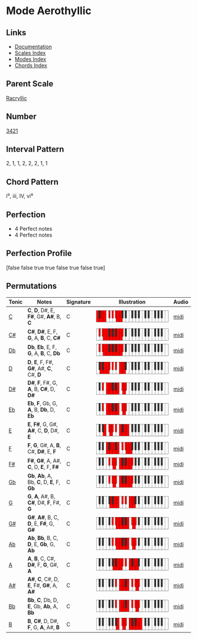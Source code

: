 # Mode Aerothyllic

## Links

- [Documentation](index.md)
- [Scales Index](Scales.md)
- [Modes Index](Modes.md)
- [Chords Index](Chords.md)

## Parent Scale

[Racryllic](ScaleRacryllic.md)

## Number

[3421](https://ianring.com/musictheory/scales/3421)

## Interval Pattern

2, 1, 1, 2, 2, 2, 1, 1

## Chord Pattern

i⁰, iii, IV, vi⁰

## Perfection

- 4 Perfect notes
- 4 Perfect notes

## Perfection Profile

[false false true true false true false true]

## Permutations

| Tonic | Notes | Signature | Illustration | Audio |
|-------|-------|-----------|--------------|-------|
| [C](ModeCNaturalAerothyllic.md) | **C**, **D**, D#, E, **F#**, G#, **A#**, B, **C** | C | ![CNaturalAerothyllic](ModeCNaturalAerothyllic.png) | [midi](https://github.com/edipermadi/music/blob/main/docs/ModeCNaturalAerothyllic.mid?raw=true) |
| [C#](ModeCSharpAerothyllic.md) | **C#**, **D#**, E, F, **G**, A, **B**, C, **C#** | C | ![CSharpAerothyllic](ModeCSharpAerothyllic.png) | [midi](https://github.com/edipermadi/music/blob/main/docs/ModeCSharpAerothyllic.mid?raw=true) |
| [Db](ModeDFlatAerothyllic.md) | **Db**, **Eb**, E, F, **G**, A, **B**, C, **Db** | C | ![DFlatAerothyllic](ModeDFlatAerothyllic.png) | [midi](https://github.com/edipermadi/music/blob/main/docs/ModeDFlatAerothyllic.mid?raw=true) |
| [D](ModeDNaturalAerothyllic.md) | **D**, **E**, F, F#, **G#**, A#, **C**, C#, **D** | C | ![DNaturalAerothyllic](ModeDNaturalAerothyllic.png) | [midi](https://github.com/edipermadi/music/blob/main/docs/ModeDNaturalAerothyllic.mid?raw=true) |
| [D#](ModeDSharpAerothyllic.md) | **D#**, **F**, F#, G, **A**, B, **C#**, D, **D#** | C | ![DSharpAerothyllic](ModeDSharpAerothyllic.png) | [midi](https://github.com/edipermadi/music/blob/main/docs/ModeDSharpAerothyllic.mid?raw=true) |
| [Eb](ModeEFlatAerothyllic.md) | **Eb**, **F**, Gb, G, **A**, B, **Db**, D, **Eb** | C | ![EFlatAerothyllic](ModeEFlatAerothyllic.png) | [midi](https://github.com/edipermadi/music/blob/main/docs/ModeEFlatAerothyllic.mid?raw=true) |
| [E](ModeENaturalAerothyllic.md) | **E**, **F#**, G, G#, **A#**, C, **D**, D#, **E** | C | ![ENaturalAerothyllic](ModeENaturalAerothyllic.png) | [midi](https://github.com/edipermadi/music/blob/main/docs/ModeENaturalAerothyllic.mid?raw=true) |
| [F](ModeFNaturalAerothyllic.md) | **F**, **G**, G#, A, **B**, C#, **D#**, E, **F** | C | ![FNaturalAerothyllic](ModeFNaturalAerothyllic.png) | [midi](https://github.com/edipermadi/music/blob/main/docs/ModeFNaturalAerothyllic.mid?raw=true) |
| [F#](ModeFSharpAerothyllic.md) | **F#**, **G#**, A, A#, **C**, D, **E**, F, **F#** | C | ![FSharpAerothyllic](ModeFSharpAerothyllic.png) | [midi](https://github.com/edipermadi/music/blob/main/docs/ModeFSharpAerothyllic.mid?raw=true) |
| [Gb](ModeGFlatAerothyllic.md) | **Gb**, **Ab**, A, Bb, **C**, D, **E**, F, **Gb** | C | ![GFlatAerothyllic](ModeGFlatAerothyllic.png) | [midi](https://github.com/edipermadi/music/blob/main/docs/ModeGFlatAerothyllic.mid?raw=true) |
| [G](ModeGNaturalAerothyllic.md) | **G**, **A**, A#, B, **C#**, D#, **F**, F#, **G** | C | ![GNaturalAerothyllic](ModeGNaturalAerothyllic.png) | [midi](https://github.com/edipermadi/music/blob/main/docs/ModeGNaturalAerothyllic.mid?raw=true) |
| [G#](ModeGSharpAerothyllic.md) | **G#**, **A#**, B, C, **D**, E, **F#**, G, **G#** | C | ![GSharpAerothyllic](ModeGSharpAerothyllic.png) | [midi](https://github.com/edipermadi/music/blob/main/docs/ModeGSharpAerothyllic.mid?raw=true) |
| [Ab](ModeAFlatAerothyllic.md) | **Ab**, **Bb**, B, C, **D**, E, **Gb**, G, **Ab** | C | ![AFlatAerothyllic](ModeAFlatAerothyllic.png) | [midi](https://github.com/edipermadi/music/blob/main/docs/ModeAFlatAerothyllic.mid?raw=true) |
| [A](ModeANaturalAerothyllic.md) | **A**, **B**, C, C#, **D#**, F, **G**, G#, **A** | C | ![ANaturalAerothyllic](ModeANaturalAerothyllic.png) | [midi](https://github.com/edipermadi/music/blob/main/docs/ModeANaturalAerothyllic.mid?raw=true) |
| [A#](ModeASharpAerothyllic.md) | **A#**, **C**, C#, D, **E**, F#, **G#**, A, **A#** | C | ![ASharpAerothyllic](ModeASharpAerothyllic.png) | [midi](https://github.com/edipermadi/music/blob/main/docs/ModeASharpAerothyllic.mid?raw=true) |
| [Bb](ModeBFlatAerothyllic.md) | **Bb**, **C**, Db, D, **E**, Gb, **Ab**, A, **Bb** | C | ![BFlatAerothyllic](ModeBFlatAerothyllic.png) | [midi](https://github.com/edipermadi/music/blob/main/docs/ModeBFlatAerothyllic.mid?raw=true) |
| [B](ModeBNaturalAerothyllic.md) | **B**, **C#**, D, D#, **F**, G, **A**, A#, **B** | C | ![BNaturalAerothyllic](ModeBNaturalAerothyllic.png) | [midi](https://github.com/edipermadi/music/blob/main/docs/ModeBNaturalAerothyllic.mid?raw=true) |
